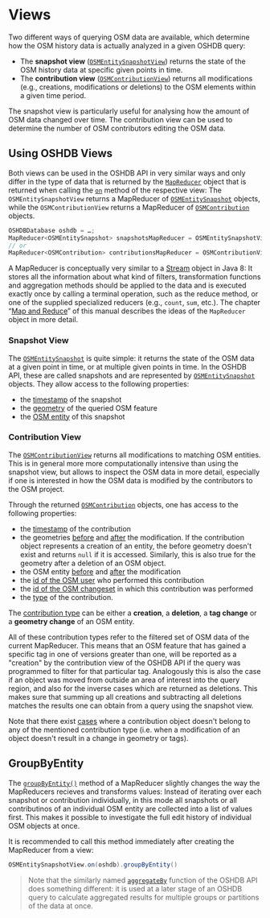 Views
=====

Two different ways of querying OSM data are available, which determine how the OSM history data is actually analyzed in a given OSHDB query: 

* The **snapshot view** ([`OSMEntitySnapshotView`](https://docs.ohsome.org/java/oshdb/0.5.8/aggregated/org/heigit/bigspatialdata/oshdb/api/mapreducer/OSMEntitySnapshotView.html)) returns the state of the OSM history data at specific given points in time.
* The **contribution view** ([`OSMContributionView`](https://docs.ohsome.org/java/oshdb/0.5.8/aggregated/org/heigit/bigspatialdata/oshdb/api/mapreducer/OSMContributionView.html)) returns all modifications (e.g., creations, modifications or deletions) to the OSM elements within a given time period.

The snapshot view is particularly useful for analysing how the amount of OSM data changed over time. The contribution view can be used to determine the number of OSM contributors editing the OSM data.

<!-- todo: figure: time-slices compared to "events" -->

Using OSHDB Views
-----------------

Both views can be used in the OSHDB API in very similar ways and only differ in the type of data that is returned by the [`MapReducer`](https://docs.ohsome.org/java/oshdb/0.5.8/aggregated/org/heigit/bigspatialdata/oshdb/api/mapreducer/MapReducer.html) object that is returned when calling the [`on`](https://docs.ohsome.org/java/oshdb/0.5.8/aggregated/org/heigit/bigspatialdata/oshdb/api/mapreducer/OSMContributionView.html#on-org.heigit.bigspatialdata.oshdb.api.db.OSHDBDatabase-) method of the respective view: The `OSMEntitySnapshotView` returns a MapReducer of [`OSMEntitySnapshot`](https://docs.ohsome.org/java/oshdb/0.5.8/aggregated/org/heigit/bigspatialdata/oshdb/api/object/OSMEntitySnapshot.html) objects, while the `OSMContributionView` returns a MapReducer of [`OSMContribution`](https://docs.ohsome.org/java/oshdb/0.5.8/aggregated/org/heigit/bigspatialdata/oshdb/api/object/OSMContribution.html) objects.

```java
OSHDBDatabase oshdb = …;
MapReducer<OSMEntitySnapshot> snapshotsMapReducer = OSMEntitySnapshotView.on(oshdb);
// or
MapReducer<OSMContribution> contributionsMapReducer = OSMContributionView.on(oshdb);
```

A MapReducer is conceptually very similar to a [Stream](https://docs.oracle.com/javase/8/docs/api/java/util/stream/Stream.html) object in Java 8: It stores all the information about what kind of filters, transformation functions and aggregation methods should be applied to the data and is executed exactly once by calling a terminal operation, such as the reduce method, or one of the supplied specialized reducers (e.g., `count`, `sum`, etc.). The chapter “[Map and Reduce](map-reduce.md)” of this manual describes the ideas of the `MapReducer` object in more detail.

### Snapshot View

The [`OSMEntitySnapshot`](https://docs.ohsome.org/java/oshdb/0.5.8/aggregated/org/heigit/bigspatialdata/oshdb/api/object/OSMEntitySnapshot.html) is quite simple: it returns the state of the OSM data at a given point in time, or at multiple given points in time. In the OSHDB API, these are called snapshots and are represented by [`OSMEntitySnapshot`](https://docs.ohsome.org/java/oshdb/0.5.8/aggregated/org/heigit/bigspatialdata/oshdb/api/object/OSMEntitySnapshot.html) objects. They allow access to the following properties:

* the [timestamp](https://docs.ohsome.org/java/oshdb/0.5.8/aggregated/org/heigit/bigspatialdata/oshdb/api/object/OSMEntitySnapshot.html#getTimestamp--) of the snapshot
* the [geometry](https://docs.ohsome.org/java/oshdb/0.5.8/aggregated/org/heigit/bigspatialdata/oshdb/api/object/OSMEntitySnapshot.html#getGeometry--) of the queried OSM feature
* the [OSM entity](https://docs.ohsome.org/java/oshdb/0.5.8/aggregated/org/heigit/bigspatialdata/oshdb/api/object/OSMEntitySnapshot.html#getEntity--) of this snapshot

### Contribution View

The [`OSMContributionView`](https://docs.ohsome.org/java/oshdb/0.5.8/aggregated/org/heigit/bigspatialdata/oshdb/api/mapreducer/OSMContributionView.html) returns all modifications to matching OSM entities. This is in general more more computationally intensive than using the snapshot view, but allows to inspect the OSM data in more detail, especially if one is interested in how the OSM data is modified by the contributors to the OSM project.

Through the returned [`OSMContribution`](https://docs.ohsome.org/java/oshdb/0.5.8/aggregated/org/heigit/bigspatialdata/oshdb/api/object/OSMContribution.html) objects, one has access to the following properties:

* the [timestamp](https://docs.ohsome.org/java/oshdb/0.5.8/aggregated/org/heigit/bigspatialdata/oshdb/api/object/OSMContribution.html#getTimestamp--) of the contribution
* the geometries [before](https://docs.ohsome.org/java/oshdb/0.5.8/aggregated/org/heigit/bigspatialdata/oshdb/api/object/OSMContribution.html#getGeometryBefore--) and [after](https://docs.ohsome.org/java/oshdb/0.5.8/aggregated/org/heigit/bigspatialdata/oshdb/api/object/OSMContribution.html#getGeometryAfter--) the modification. If the contribution object represents a creation of an entity, the before geometry doesn't exist and returns `null` if it is accessed. Similarly, this is also true for the geometry after a deletion of an OSM object.
* the OSM entity [before](https://docs.ohsome.org/java/oshdb/0.5.8/aggregated/org/heigit/bigspatialdata/oshdb/api/object/OSMContribution.html#getEntityBefore--) and [after](https://docs.ohsome.org/java/oshdb/0.5.8/aggregated/org/heigit/bigspatialdata/oshdb/api/object/OSMContribution.html#getEntityBefore--) the modification
* the [id of the OSM user](https://docs.ohsome.org/java/oshdb/0.5.8/aggregated/org/heigit/bigspatialdata/oshdb/api/object/OSMContribution.html#getContributorUserId--) who performed this contribution
* the [id of the OSM changeset](https://docs.ohsome.org/java/oshdb/0.5.8/aggregated/org/heigit/bigspatialdata/oshdb/api/object/OSMContribution.html#getChangesetId--) in which this contribution was performed
* the [type](https://docs.ohsome.org/java/oshdb/0.5.8/aggregated/org/heigit/bigspatialdata/oshdb/api/object/OSMContribution.html#getContributionTypes--) of the contribution.

The [contribution type](https://docs.ohsome.org/java/oshdb/0.5.8/aggregated/org/heigit/bigspatialdata/oshdb/util/celliterator/ContributionType.html) can be either a **creation**, a **deletion**, a **tag change** or a **geometry change** of an OSM entity.

All of these contribution types refer to the filtered set of OSM data of the current MapReducer. This means that an OSM feature that has gained a specific tag in one of versions greater than one, will be reported as a "creation" by the contribution view of the OSHDB API if the query was programmed to filter for that particular tag. Analogously this is also the case if an object was moved from outside an area of interest into the query region, and also for the inverse cases which are returned as deletions. This makes sure that summing up all creations and subtracting all deletions matches the results one can obtain from a query using the snapshot view.

Note that there exist [cases](https://github.com/GIScience/oshdb/issues/87) where a contribution object doesn't belong to any of the mentioned contribution type (i.e. when a modification of an object doesn't result in a change in geometry or tags).

GroupByEntity
-------------

The [`groupByEntity()`](https://docs.ohsome.org/java/oshdb/0.5.8/aggregated/org/heigit/bigspatialdata/oshdb/api/mapreducer/MapReducer.html#groupByEntity--) method of a MapReducer slightly changes the way the MapReducers recieves and transforms values: Instead of iterating over each snapshot or contribution individually, in this mode all snapshots or all contributinos of an individual OSM entity are collected into a list of values first. This makes it possible to investigate the full edit history of individual OSM objects at once.

It is recommended to call this method immediately after creating the MapReducer from a view:

```java
OSMEntitySnapshotView.on(oshdb).groupByEntity()
```

> Note that the similarly named [`aggregateBy`](aggregation.md) function of the OSHDB API does something different: it is used at a later stage of an OSHDB query to calculate aggregated results for multiple groups or partitions of the data at once.
